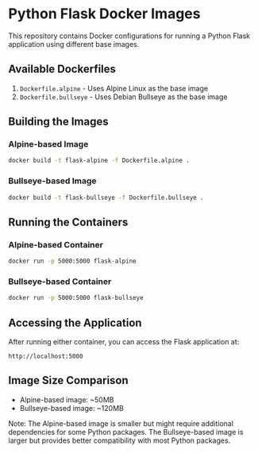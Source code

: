 # Python Flask Docker Images

This repository contains Docker configurations for running a Python Flask application using different base images.

## Available Dockerfiles

1. `Dockerfile.alpine` - Uses Alpine Linux as the base image
2. `Dockerfile.bullseye` - Uses Debian Bullseye as the base image

## Building the Images

### Alpine-based Image
```bash
docker build -t flask-alpine -f Dockerfile.alpine .
```

### Bullseye-based Image
```bash
docker build -t flask-bullseye -f Dockerfile.bullseye .
```

## Running the Containers

### Alpine-based Container
```bash
docker run -p 5000:5000 flask-alpine
```

### Bullseye-based Container
```bash
docker run -p 5000:5000 flask-bullseye
```

## Accessing the Application

After running either container, you can access the Flask application at:
```
http://localhost:5000
```

## Image Size Comparison

- Alpine-based image: ~50MB
- Bullseye-based image: ~120MB

Note: The Alpine-based image is smaller but might require additional dependencies for some Python packages. The Bullseye-based image is larger but provides better compatibility with most Python packages. 